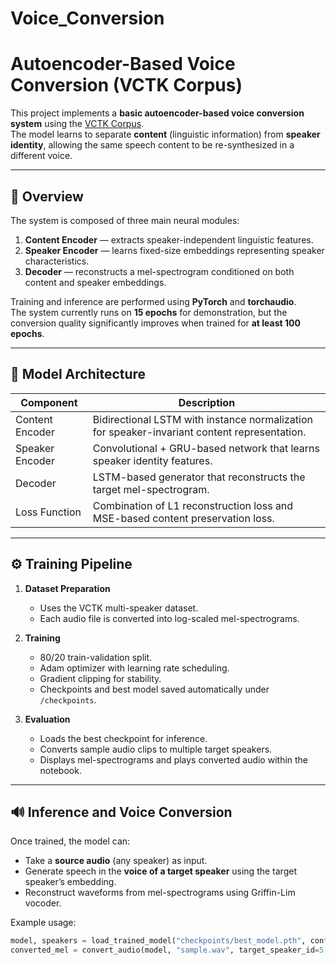 # Voice_Conversion
# Autoencoder-Based Voice Conversion (VCTK Corpus)

This project implements a **basic autoencoder-based voice conversion system** using the [VCTK Corpus](https://datashare.ed.ac.uk/handle/10283/3443).  
The model learns to separate **content** (linguistic information) from **speaker identity**, allowing the same speech content to be re-synthesized in a different voice.

---

## 📘 Overview

The system is composed of three main neural modules:

1. **Content Encoder** — extracts speaker-independent linguistic features.  
2. **Speaker Encoder** — learns fixed-size embeddings representing speaker characteristics.  
3. **Decoder** — reconstructs a mel-spectrogram conditioned on both content and speaker embeddings.

Training and inference are performed using **PyTorch** and **torchaudio**.  
The system currently runs on **15 epochs** for demonstration, but the conversion quality significantly improves when trained for **at least 100 epochs**.

---

## 🧠 Model Architecture

| Component | Description |
|------------|-------------|
| Content Encoder | Bidirectional LSTM with instance normalization for speaker-invariant content representation. |
| Speaker Encoder | Convolutional + GRU-based network that learns speaker identity features. |
| Decoder | LSTM-based generator that reconstructs the target mel-spectrogram. |
| Loss Function | Combination of L1 reconstruction loss and MSE-based content preservation loss. |

---

## ⚙️ Training Pipeline

1. **Dataset Preparation**  
   - Uses the VCTK multi-speaker dataset.  
   - Each audio file is converted into log-scaled mel-spectrograms.  

2. **Training**  
   - 80/20 train-validation split.  
   - Adam optimizer with learning rate scheduling.  
   - Gradient clipping for stability.  
   - Checkpoints and best model saved automatically under `/checkpoints`.

3. **Evaluation**  
   - Loads the best checkpoint for inference.  
   - Converts sample audio clips to multiple target speakers.  
   - Displays mel-spectrograms and plays converted audio within the notebook.

---

## 🔊 Inference and Voice Conversion

Once trained, the model can:
- Take a **source audio** (any speaker) as input.  
- Generate speech in the **voice of a target speaker** using the target speaker’s embedding.  
- Reconstruct waveforms from mel-spectrograms using Griffin-Lim vocoder.

Example usage:
```python
model, speakers = load_trained_model("checkpoints/best_model.pth", config, num_speakers=len(speakers))
converted_mel = convert_audio(model, "sample.wav", target_speaker_id=5, config=config)
